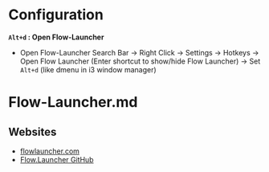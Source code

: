 # Configuration

**`Alt+d` : Open Flow-Launcher**

* Open Flow-Launcher Search Bar -> Right Click -> Settings -> Hotkeys -> Open Flow Launcher (Enter shortcut to show/hide Flow Launcher) -> Set `Alt+d` (like dmenu in i3 window manager)

# Flow-Launcher.md

## Websites

* [flowlauncher.com](https://www.flowlauncher.com/)
* [Flow.Launcher GitHub](https://github.com/Flow-Launcher/Flow.Launcher)
